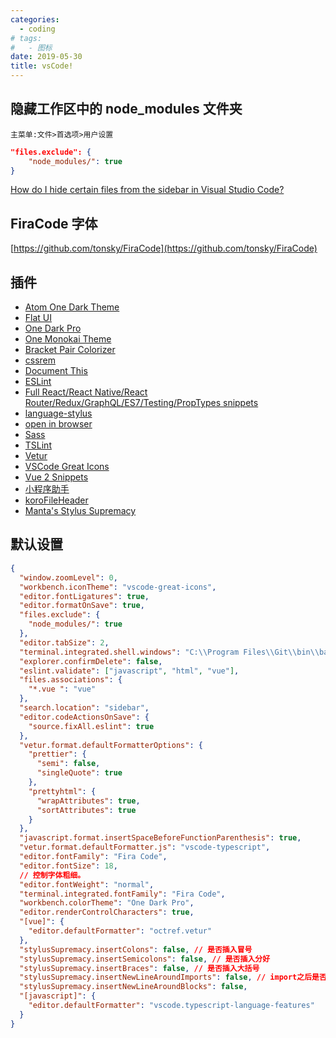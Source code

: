 ```yaml
---
categories:
  - coding
# tags:
#   - 图标
date: 2019-05-30
title: vsCode!
---
```


## 隐藏工作区中的 node_modules 文件夹

`主菜单:文件>首选项>用户设置`

```json
"files.exclude": {
    "node_modules/": true
}
```

[How do I hide certain files from the sidebar in Visual Studio Code?](https://stackoverflow.com/questions/30140112/how-do-i-hide-certain-files-from-the-sidebar-in-visual-studio-code/30142299#30142299)

## FiraCode 字体

[https://github.com/tonsky/FiraCode](https://github.com/tonsky/FiraCode)

## 插件

- [Atom One Dark Theme](https://marketplace.visualstudio.com/items?itemName=akamud.vscode-theme-onedark)
- [Flat UI](https://marketplace.visualstudio.com/items?itemName=lkytal.FlatUI)
- [One Dark Pro](https://marketplace.visualstudio.com/items?itemName=zhuangtongfa.Material-theme)
- [One Monokai Theme](https://marketplace.visualstudio.com/items?itemName=azemoh.one-monokai)
- [Bracket Pair Colorizer](https://marketplace.visualstudio.com/items?itemName=CoenraadS.bracket-pair-colorizer)
- [cssrem](https://github.com/cipchk/vscode-cssrem/blob/master/README.zh-CN.md)
- [Document This](href="https://marketplace.visualstudio.com/items?itemName=joelday.docthis")
- [ESLint](https://marketplace.visualstudio.com/items?itemName=dbaeumer.vscode-eslint)
- [Full React/React Native/React Router/Redux/GraphQL/ES7/Testing/PropTypes snippets](https://marketplace.visualstudio.com/items?itemName=walter-ribeiro.full-react-snippets)
- [language-stylus](https://marketplace.visualstudio.com/items?itemName=sysoev.language-stylus)
- [open in browser](https://marketplace.visualstudio.com/items?itemName=techer.open-in-browser)
- [Sass](https://marketplace.visualstudio.com/items?itemName=robinbentley.sass-indented)
- [TSLint](https://marketplace.visualstudio.com/items?itemName=eg2.tslint)
- [Vetur](https://marketplace.visualstudio.com/items?itemName=octref.vetur)
- [VSCode Great Icons](https://marketplace.visualstudio.com/items?itemName=emmanuelbeziat.vscode-great-icons)
- [Vue 2 Snippets](https://marketplace.visualstudio.com/items?itemName=hollowtree.vue-snippets)
- [小程序助手](https://marketplace.visualstudio.com/items?itemName=debian001.app-migrator)
- [koroFileHeader](https://marketplace.visualstudio.com/items?itemName=OBKoro1.korofileheader)
- [Manta's Stylus Supremacy](https://marketplace.visualstudio.com/items?itemName=thisismanta.stylus-supremacy)

## 默认设置

```json
{
  "window.zoomLevel": 0,
  "workbench.iconTheme": "vscode-great-icons",
  "editor.fontLigatures": true,
  "editor.formatOnSave": true,
  "files.exclude": {
    "node_modules/": true
  },
  "editor.tabSize": 2,
  "terminal.integrated.shell.windows": "C:\\Program Files\\Git\\bin\\bash.exe",
  "explorer.confirmDelete": false,
  "eslint.validate": ["javascript", "html", "vue"],
  "files.associations": {
    "*.vue ": "vue"
  },
  "search.location": "sidebar",
  "editor.codeActionsOnSave": {
    "source.fixAll.eslint": true
  },
  "vetur.format.defaultFormatterOptions": {
    "prettier": {
      "semi": false,
      "singleQuote": true
    },
    "prettyhtml": {
      "wrapAttributes": true,
      "sortAttributes": true
    }
  },
  "javascript.format.insertSpaceBeforeFunctionParenthesis": true,
  "vetur.format.defaultFormatter.js": "vscode-typescript",
  "editor.fontFamily": "Fira Code",
  "editor.fontSize": 18,
  // 控制字体粗细。
  "editor.fontWeight": "normal",
  "terminal.integrated.fontFamily": "Fira Code",
  "workbench.colorTheme": "One Dark Pro",
  "editor.renderControlCharacters": true,
  "[vue]": {
    "editor.defaultFormatter": "octref.vetur"
  },
  "stylusSupremacy.insertColons": false, // 是否插入冒号
  "stylusSupremacy.insertSemicolons": false, // 是否插入分好
  "stylusSupremacy.insertBraces": false, // 是否插入大括号
  "stylusSupremacy.insertNewLineAroundImports": false, // import之后是否换行
  "stylusSupremacy.insertNewLineAroundBlocks": false,
  "[javascript]": {
    "editor.defaultFormatter": "vscode.typescript-language-features"
  }
}
```
